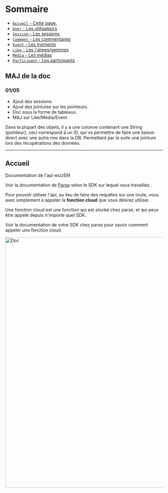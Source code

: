 # Sommaire

* [`Accueil` - Cette page.](index.md)
* [`User` - Les utilisateurs](user.md)
* [`Session` - Les sessions](session.md)
* [`Comment` - Les commentaires](comment.md)
* [`Event` - Les moments](event.md)
* [`Like` - Les j'aimes/gemmes](like.md)
* [`Media` - Les médias](media.md)
* [`Participant` - Les participants](participant.md)

## MAJ de la doc

### 01/05

* Ajout des sessions.
* Ajout des jointures sur les pointeurs.
* Doc sous la forme de tableaux.
* MAJ sur Like/Média/Event

Dans la plupart des objets, il y a une colonne contenant une String {pointeur}, ceci correspond à un ID, qui va permettre de faire une liaison direct avec une autre row dans la DB. Permettant par la suite une jointure lors des récupérations des données.

---------
## Accueil

Documentation de l'api wizzEM

Voir la documentation de [Parse](http://www.parse.com) selon le SDK sur lequel vous travaillez.

Pour pouvoir utiliser l'api, au lieu de faire des requêtes sur une route, vous avez simplement à appeler la **fonction cloud** que vous désirez utiliser.

Une fonction cloud est une fonction qui est stocké chez parse, et qui peux être appelé depuis n'importe quel SDK.

Voir la documentation de votre SDK chez parse pour savoir comment appeler une fonction cloud.

<img src="../images/doc_cloudfunc.jpeg" alt="Doc" style="width: 800px;"/>

